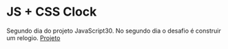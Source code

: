 # JS + CSS Clock
Segundo dia do projeto JavaScript30. 
No segundo dia o desafio é construir um relogio.
<a href="https://ana-cassia-invernizzi.github.io/java-script-css-clock/">Projeto</a>
